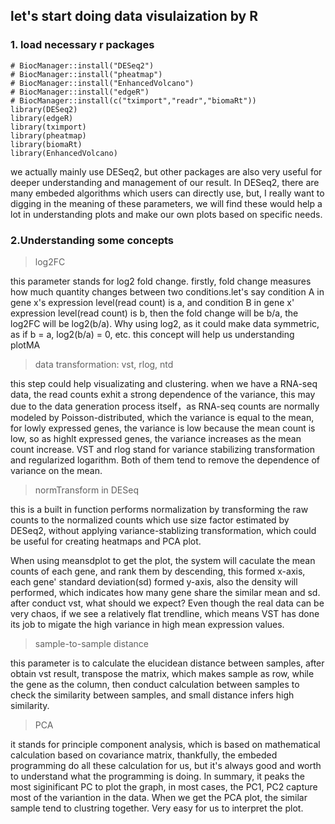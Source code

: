 ## let's start doing data visulaization by R
### 1. load necessary r packages
```{r}
# BiocManager::install("DESeq2")
# BiocManager::install("pheatmap")
# BiocManager::install("EnhancedVolcano")
# BiocManager::install("edgeR")
# BiocManager::install(c("tximport","readr","biomaRt"))
library(DESeq2)
library(edgeR)
library(tximport)
library(pheatmap)
library(biomaRt)
library(EnhancedVolcano)
```
we actually mainly use DESeq2, but other packages are also very useful for deeper understanding and management of our result.
In DESeq2, there are many embeded algorithms which users can directly use, but, I really want to digging in the meaning of these parameters, we will find these would help a lot in understanding plots and make our own plots based on specific needs.

### 2.Understanding some concepts
> log2FC


this parameter stands for log2 fold change. firstly, fold change measures how much quantity changes between two conditions.let's say condition A in gene x's expression level(read count) is a, and condition B in gene x' expression level(read count) is b, then the fold change will be b/a, the log2FC will be log2(b/a). Why using log2, as it could make data symmetric, as if b = a, log2(b/a) = 0, etc.  this concept will help us understanding plotMA

> data transformation: vst, rlog, ntd

this step could help visualizating and clustering.  when we have a RNA-seq data, the read counts exhit a strong dependence of the variance, this may due to the data generation process itself，as RNA-seq counts are normally modeled by Poisson-distributed, which the variance is equal to the mean, for lowly expressed genes, the variance is low because the mean count is low, so as highlt expressed genes, the variance increases as the mean count increase. VST and rlog stand for variance stabilizing transformation and regularized logarithm. Both of them tend to remove the dependence of variance on the mean.


> normTransform in DESeq


this is a built in function performs normalization by transforming the raw counts to the normalized counts which use size factor estimated by DESeq2, without applying variance-stablizing transformation, which could be useful for creating heatmaps and PCA plot.


When using meansdplot to get the plot, the system will caculate the mean counts of each gene, and rank them by descending, this formed x-axis, each gene' standard deviation(sd) formed y-axis, also the density will performed, which indicates how many gene share the similar mean and sd.
after conduct vst, what should we expect? Even though the real data can be very chaos, if we see a relatively flat trendline, which means VST has done its job to migate the high variance in high mean expression values.


>sample-to-sample distance

this parameter is to calculate the elucidean distance between samples, after obtain vst result, transpose the matrix, which makes sample as row, while the gene as the column, then conduct calculation between samples to check the similarity between samples, and small distance infers high similarity.


> PCA

it stands for principle component analysis, which is based on mathematical calculation based on covariance matrix, thankfully, the embeded programming do all these calculation for us, but it's always good and worth to understand what the programming is doing. In summary, it peaks the most siginificant PC to plot the graph, in most cases, the PC1, PC2 capture most of the variantion in the data. When we get the PCA plot, the similar sample tend to clustring together. Very easy for us to interpret the plot.





